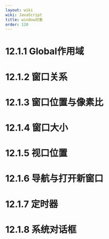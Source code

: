 ```yaml
---
layout: wiki
wiki: JavaScript
title: window对象
order: 120 
---
```


# 12.1.1 Global作用域

# 12.1.2 窗口关系

# 12.1.3 窗口位置与像素比

# 12.1.4 窗口大小

# 12.1.5 视口位置

# 12.1.6 导航与打开新窗口

# 12.1.7 定时器

# 12.1.8 系统对话框

